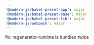```yaml
---
'@modern-js/babel-preset-app': major
'@modern-js/babel-preset-base': major
'@modern-js/babel-preset-lib': major
'@modern-js/webpack': major
---
```


fix: regenerator-runtime is bundled twice
